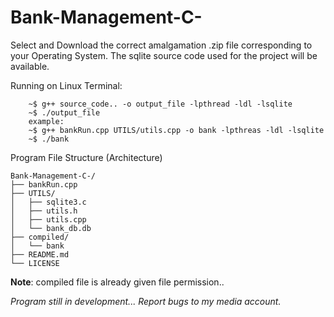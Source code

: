 # Bank-Management-C-
Select and Download the correct amalgamation .zip file corresponding to your Operating System.
The sqlite source code used for the project will be available.

Running on Linux Terminal:
```
    ~$ g++ source_code.. -o output_file -lpthread -ldl -lsqlite
    ~$ ./output_file
    example:
    ~$ g++ bankRun.cpp UTILS/utils.cpp -o bank -lpthreas -ldl -lsqlite
    ~$ ./bank
```

Program File Structure (Architecture)
```
Bank-Management-C-/
├── bankRun.cpp
├── UTILS/
│   ├── sqlite3.c
│   ├── utils.h
│   ├── utils.cpp
│   └── bank_db.db
├── compiled/
│   └── bank
├── README.md
└── LICENSE
```
**Note**: compiled file is already given file permission..

*Program still in development...*
*Report bugs to my media account.*

